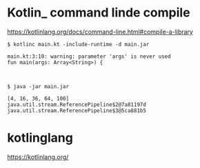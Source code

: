 # Kotlin_ command linde compile

https://kotlinlang.org/docs/command-line.html#compile-a-library

```
$ kotlinc main.kt -include-runtime -d main.jar

main.kt:3:10: warning: parameter 'args' is never used
fun main(args: Array<String>) { 



$ java -jar main.jar

[4, 16, 36, 64, 100]
java.util.stream.ReferencePipeline$2@7a81197d
java.util.stream.ReferencePipeline$3@5ca881b5
```

# kotlinglang

https://kotlinlang.org/